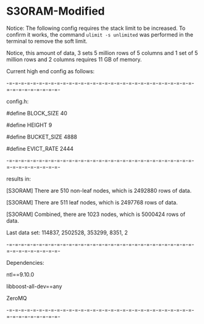 # S3ORAM-Modified

Notice: The following config requires the stack limit to be increased. To confirm it works, the command `ulimit -s unlimited` was performed in the terminal to remove the soft limit.

Notice, this amount of data, 3 sets 5 million rows of 5 columns and 1 set of 5 million rows and 2 columns requires 11 GB of memory.

Current high end config as follows:

-=-=-=-=-=-=-=-=-=-=-=-=-=-=-=-=-=-=-=-=-=-=-=-=-=-=-=-=-=-=-=-=-=-=-=-=-=-=-=-=-

config.h: 


#define BLOCK_SIZE 40

#define HEIGHT 9

#define BUCKET_SIZE 4888

#define EVICT_RATE 2444

-=-=-=-=-=-=-=-=-=-=-=-=-=-=-=-=-=-=-=-=-=-=-=-=-=-=-=-=-=-=-=-=-=-=-=-=-=-=-=-=-

results in:

[S3ORAM] There are 510 non-leaf nodes, which is 2492880 rows of data.

[S3ORAM] There are 511 leaf nodes, which is 2497768 rows of data.

[S3ORAM] Combined, there are 1023 nodes, which is 5000424 rows of data.

Last data set: 114837, 2502528, 353299, 8351, 2

-=-=-=-=-=-=-=-=-=-=-=-=-=-=-=-=-=-=-=-=-=-=-=-=-=-=-=-=-=-=-=-=-=-=-=-=-=-=-=-=-

Dependencies:

ntl==9.10.0

libboost-all-dev==any

ZeroMQ

-=-=-=-=-=-=-=-=-=-=-=-=-=-=-=-=-=-=-=-=-=-=-=-=-=-=-=-=-=-=-=-=-=-=-=-=-=-=-=-=-
